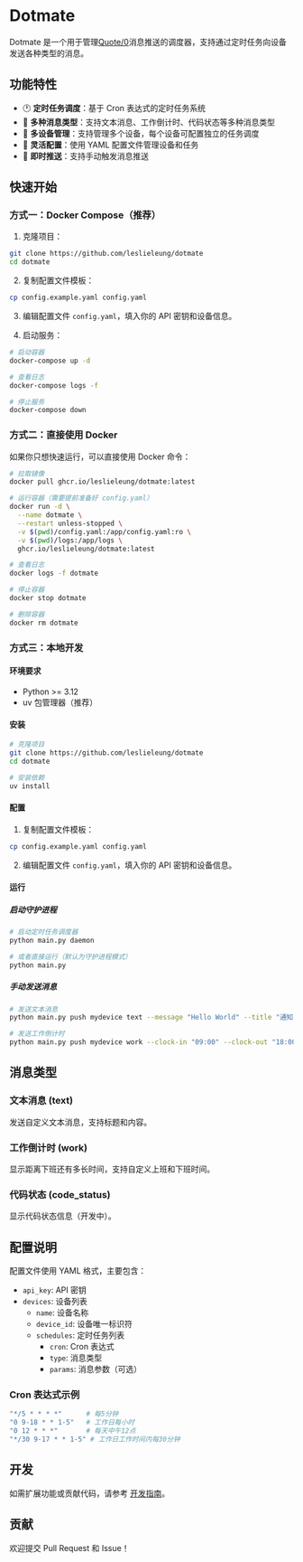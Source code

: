 # Dotmate

Dotmate 是一个用于管理[Quote/0](https://dot.mindreset.tech/product/quote)消息推送的调度器，支持通过定时任务向设备发送各种类型的消息。

## 功能特性

- 🕐 **定时任务调度**：基于 Cron 表达式的定时任务系统
- 💬 **多种消息类型**：支持文本消息、工作倒计时、代码状态等多种消息类型
- 🎯 **多设备管理**：支持管理多个设备，每个设备可配置独立的任务调度
- 🔧 **灵活配置**：使用 YAML 配置文件管理设备和任务
- 🚀 **即时推送**：支持手动触发消息推送

## 快速开始

### 方式一：Docker Compose（推荐）

1. 克隆项目：
```bash
git clone https://github.com/leslieleung/dotmate
cd dotmate
```

2. 复制配置文件模板：
```bash
cp config.example.yaml config.yaml
```

3. 编辑配置文件 `config.yaml`，填入你的 API 密钥和设备信息。

4. 启动服务：
```bash
# 启动容器
docker-compose up -d

# 查看日志
docker-compose logs -f

# 停止服务
docker-compose down
```

### 方式二：直接使用 Docker

如果你只想快速运行，可以直接使用 Docker 命令：

```bash
# 拉取镜像
docker pull ghcr.io/leslieleung/dotmate:latest

# 运行容器（需要提前准备好 config.yaml）
docker run -d \
  --name dotmate \
  --restart unless-stopped \
  -v $(pwd)/config.yaml:/app/config.yaml:ro \
  -v $(pwd)/logs:/app/logs \
  ghcr.io/leslieleung/dotmate:latest

# 查看日志
docker logs -f dotmate

# 停止容器
docker stop dotmate

# 删除容器
docker rm dotmate
```

### 方式三：本地开发

#### 环境要求
- Python >= 3.12
- uv 包管理器（推荐）

#### 安装

```bash
# 克隆项目
git clone https://github.com/leslieleung/dotmate
cd dotmate

# 安装依赖
uv install
```

#### 配置

1. 复制配置文件模板：
```bash
cp config.example.yaml config.yaml
```

2. 编辑配置文件 `config.yaml`，填入你的 API 密钥和设备信息。

#### 运行

##### 启动守护进程
```bash
# 启动定时任务调度器
python main.py daemon

# 或者直接运行（默认为守护进程模式）
python main.py
```

##### 手动发送消息
```bash
# 发送文本消息
python main.py push mydevice text --message "Hello World" --title "通知"

# 发送工作倒计时
python main.py push mydevice work --clock-in "09:00" --clock-out "18:00"
```

## 消息类型

### 文本消息 (text)
发送自定义文本消息，支持标题和内容。

### 工作倒计时 (work)
显示距离下班还有多长时间，支持自定义上班和下班时间。

### 代码状态 (code_status)
显示代码状态信息（开发中）。

## 配置说明

配置文件使用 YAML 格式，主要包含：

- `api_key`: API 密钥
- `devices`: 设备列表
  - `name`: 设备名称
  - `device_id`: 设备唯一标识符
  - `schedules`: 定时任务列表
    - `cron`: Cron 表达式
    - `type`: 消息类型
    - `params`: 消息参数（可选）

### Cron 表达式示例

```bash
"*/5 * * * *"      # 每5分钟
"0 9-18 * * 1-5"   # 工作日每小时
"0 12 * * *"       # 每天中午12点
"*/30 9-17 * * 1-5" # 工作日工作时间内每30分钟
```

## 开发

如需扩展功能或贡献代码，请参考 [开发指南](DEVELOPMENT.md)。

## 贡献

欢迎提交 Pull Request 和 Issue！